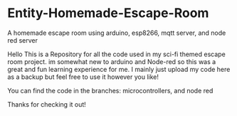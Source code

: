 # Entity-Homemade-Escape-Room
A homemade escape room using arduino, esp8266, mqtt server, and node red server

Hello This is a Repository for all the code used in my sci-fi themed escape room project. im somewhat new to arduino and Node-red so this
was a great and fun learning experience for me. I mainly just upload my code here as a backup but feel free to use it however you like!

You can find the code in the branches: microcontrollers, and node red

Thanks for checking it out!
